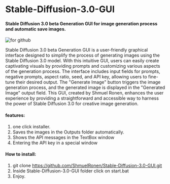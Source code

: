 # Stable-Diffusion-3.0-GUI
#### Stable Diffusion 3.0 beta Generation GUI  for image generation process and automatic save images.

![for github](https://github.com/ShmuelRonen/Stable-Diffusion-3.0-GUI/assets/80190186/ad35e29b-0ed7-4f78-9495-5bb0f9abc214)


Stable Diffusion 3.0 beta Generation GUI is a user-friendly graphical interface designed to simplify the process of generating images using the Stable Diffusion 3.0 model. With this intuitive GUI, users can easily create captivating visuals by providing prompts and customizing various aspects of the generation process. The interface includes input fields for prompts, negative prompts, aspect ratio, seed, and API key, allowing users to fine-tune their desired output. The "Generate Image" button triggers the image generation process, and the generated image is displayed in the "Generated Image" output field. This GUI, created by Shmuel Ronen, enhances the user experience by providing a straightforward and accessible way to harness the power of Stable Diffusion 3.0 for creative image generation.

#### features:
1. one click installer.
2. Saves the images in the Outputs folder automatically.
3. Shows the API messages in the TextBox window
4. Entering the API key in a special window

#### How to install:
1. git clone https://github.com/ShmuelRonen/Stable-Diffusion-3.0-GUI.git
2. Inside Stable-Diffusion-3.0-GUI folder click on start.bat
3. Enjoy.
